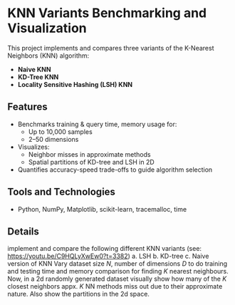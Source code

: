 # KNN Variants Benchmarking and Visualization

This project implements and compares three variants of the K-Nearest Neighbors (KNN) algorithm:
- **Naive KNN**
- **KD-Tree KNN**
- **Locality Sensitive Hashing (LSH) KNN**

## Features

- Benchmarks training & query time, memory usage for:
  - Up to 10,000 samples
  - 2–50 dimensions
- Visualizes:
  - Neighbor misses in approximate methods
  - Spatial partitions of KD-tree and LSH in 2D
- Quantifies accuracy-speed trade-offs to guide algorithm selection

## Tools and Technologies
- Python, NumPy, Matplotlib, scikit-learn, tracemalloc, time

## Details
implement and compare the following different KNN variants (see:
https://youtu.be/C9HQLyXwEw0?t=3382)
a. LSH 
b. KD-tree 
c. Naive version of KNN 
Vary dataset size $N$, number of dimensions $D$ to do training and testing time and memory
comparison for finding $K$ nearest neighbours. 
Now, in a 2d randomly generated dataset visually show how many of the $K$ closest neighbors
appx. $K$ NN methods miss out due to their approximate nature.
Also show the partitions in the 2d space. 

